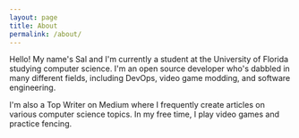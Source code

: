 ```yaml
---
layout: page
title: About
permalink: /about/
---
```


Hello! My name's Sal and I'm currently a student at the University of Florida studying computer science. I'm an open source developer who's dabbled in many different fields, including DevOps, video game modding, and software engineering. 

I'm also a Top Writer on Medium where I frequently create articles on various computer science topics. In my free time, I play video games and practice fencing.